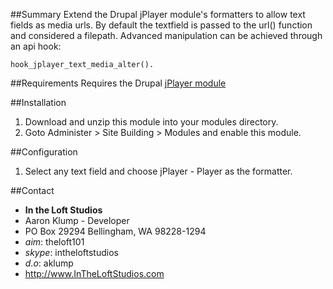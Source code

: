 ##Summary
Extend the Drupal jPlayer module's formatters to allow text fields as media urls.  By default the textfield is passed to the url() function and considered a filepath. Advanced manipulation can be achieved through an api hook:

    hook_jplayer_text_media_alter().

##Requirements
Requires the Drupal [jPlayer module](http://drupal.org/project/jplayer)


##Installation
1. Download and unzip this module into your modules directory.
1. Goto Administer > Site Building > Modules and enable this module.


##Configuration
1. Select any text field and choose jPlayer - Player as the formatter.


##Contact
* **In the Loft Studios**
* Aaron Klump - Developer
* PO Box 29294 Bellingham, WA 98228-1294
* _aim_: theloft101
* _skype_: intheloftstudios
* _d.o_: aklump
* <http://www.InTheLoftStudios.com>
